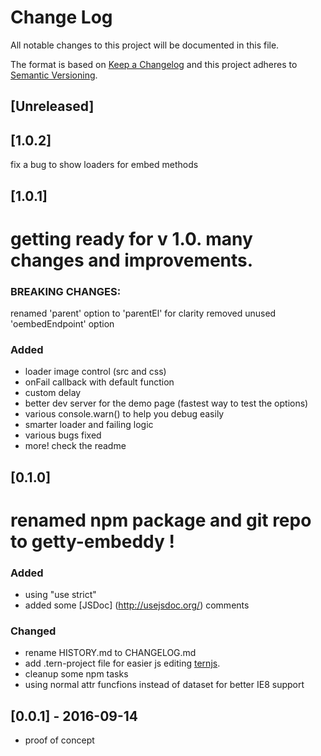 # Change Log
All notable changes to this project will be documented in this file.

The format is based on [Keep a Changelog](http://keepachangelog.com/) 
and this project adheres to [Semantic Versioning](http://semver.org/).

## [Unreleased]


## [1.0.2]
fix a bug to show loaders for embed methods

## [1.0.1]
# getting ready for v 1.0. many changes and improvements.

### BREAKING CHANGES:
renamed 'parent' option to 'parentEl' for clarity
removed unused 'oembedEndpoint' option

### Added
- loader image control (src and css)
- onFail callback with default function
- custom delay
- better dev server for the demo page (fastest way to test the options)
- various console.warn() to help you debug easily
- smarter loader and failing logic
- various bugs fixed
- more! check the readme

## [0.1.0]
# renamed npm package and git repo to getty-embeddy !
### Added
- using "use strict"
- added some [JSDoc] (http://usejsdoc.org/) comments

### Changed
- rename HISTORY.md to CHANGELOG.md
- add .tern-project file for easier js editing [ternjs](http://ternjs.net/).
- cleanup some npm tasks
- using normal attr funcfions instead of dataset for better IE8 support

## [0.0.1] - 2016-09-14
- proof of concept
